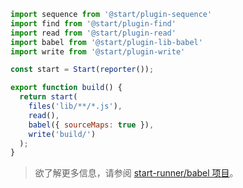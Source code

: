 ```js title="JavaScript"
import sequence from '@start/plugin-sequence'
import find from '@start/plugin-find'
import read from '@start/plugin-read'
import babel from '@start/plugin-lib-babel'
import write from '@start/plugin-write'

const start = Start(reporter());

export function build() {
  return start(
    files('lib/**/*.js'),
    read(),
    babel({ sourceMaps: true }),
    write('build/')
  );
}
```

<blockquote class="alert alert--info">
  <p>
    欲了解更多信息，请参阅 <a href="https://github.com/start-runner/babel">start-runner/babel 项目</a>。
  </p>
</blockquote>
